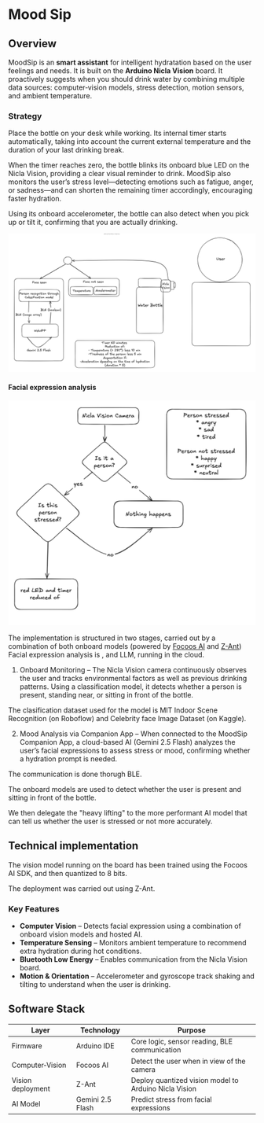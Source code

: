 # Mood Sip

## Overview

MoodSip is an **smart assistant** for intelligent hydratation based on the user feelings and needs. It is built on the **Arduino Nicla Vision** board. It proactively suggests when you should drink water by combining multiple data sources: computer‑vision models, stress detection, motion sensors, and ambient temperature.

### Strategy

Place the bottle on your desk while working.
Its internal timer starts automatically, taking into account the current external temperature and the duration of your last drinking break.

When the timer reaches zero, the bottle blinks its onboard blue LED on the Nicla Vision, providing a clear visual reminder to drink.
MoodSip also monitors the user’s stress level—detecting emotions such as fatigue, anger, or sadness—and can shorten the remaining timer accordingly, encouraging faster hydration.

Using its onboard accelerometer, the bottle can also detect when you pick up or tilt it, confirming that you are actually drinking.

![Application architecture](../assets/moodsip-architecture.png)

#### Facial expression analysis

![Decision Strategy](../assets/classification-model.png)

The implementation is structured in two stages, carried out by a combination of both onboard models (powered by [Focoos AI](https://focoos.ai) and [Z-Ant](https://github.com/ZantFoundation/Z-Ant)) Facial expression analysis is , and LLM, running in the cloud.

1. Onboard Monitoring – The Nicla Vision camera continuously observes the user and tracks environmental factors as well as previous drinking patterns. Using a classification model, it detects whether a person is present, standing near, or sitting in front of the bottle.

The clasification dataset used for the model is MIT Indoor Scene Recognition (on Roboflow) and Celebrity face Image Dataset (on Kaggle).

2. Mood Analysis via Companion App – When connected to the MoodSip Companion App, a cloud-based AI (Gemini 2.5 Flash) analyzes the user’s facial expressions to assess stress or mood, confirming whether a hydration prompt is needed.

The communication is done thorugh BLE.

The onboard models are used to detect whether the user is present and sitting in front of the bottle.

We then delegate the "heavy lifting" to the more performant AI model that can tell us whether the user is stressed or not more accurately.

## Technical implementation

The vision model running on the board has been trained using the Focoos AI SDK, and then quantized to 8 bits.

The deployment was carried out using Z-Ant.

### Key Features

- **Computer Vision** – Detects facial expression using a combination of onboard vision models and hosted AI.
- **Temperature Sensing** – Monitors ambient temperature to recommend extra hydration during hot conditions.
- **Bluetooth Low Energy** – Enables communication from the Nicla Vision board.
- **Motion & Orientation** – Accelerometer and gyroscope track shaking and tilting to understand when the user is drinking.

## Software Stack

| Layer             | Technology       | Purpose                                               |
| ----------------- | ---------------- | ----------------------------------------------------- |
| Firmware          | Arduino IDE      | Core logic, sensor reading, BLE communication         |
| Computer‑Vision   | Focoos AI        | Detect the user when in view of the camera            |
| Vision deployment | Z-Ant            | Deploy quantized vision model to Arduino Nicla Vision |
| AI Model          | Gemini 2.5 Flash | Predict stress from facial expressions                |
